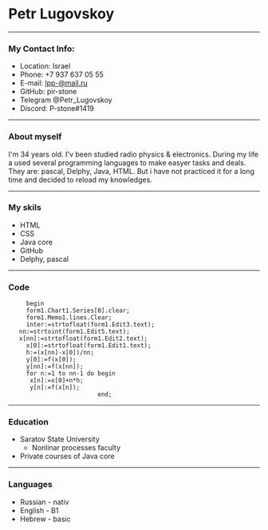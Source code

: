 # Petr Lugovskoy
___

### My Contact Info:

+ Location: Israel
+ Phone: +7 937 637 05 55
+ E-mail: lpp-@mail.ru
+ GitHub: pir-stone
+ Telegram @Petr_Lugovskoy
+ Discord: P-stone#1419
___

### About myself
I'm 34 years old. I'v been studied radio physics & electronics. During my life a used several programming languages to make easyer tasks and deals. They are: pascal, Delphy, Java, HTML. But i have not practiced it for a long time and decided to reload my knowledges.

___

### My skils
+ HTML
+ CSS
+ Java core
+ GitHub
+ Delphy, pascal

___

### Code
```
     begin
     form1.Chart1.Series[0].clear;
     form1.Memo1.lines.Clear;
     inter:=strtofloat(form1.Edit3.text);
   nn:=strtoint(form1.Edit5.text);
   x[nn]:=strtofloat(form1.Edit2.text);
     x[0]:=strtofloat(form1.Edit1.text);
     h:=(x[nn]-x[0])/nn;
     y[0]:=f(x[0]);
     y[nn]:=f(x[nn]);
     for n:=1 to nn-1 do begin
      x[n]:=x[0]+n*h;
      y[n]:=f(x[n]);
                         end;
```

___

### Education
+ Saratov State University
  + Nonlinar processes faculty
+ Private courses of Java core

___

### Languages
+ Russian - nativ
+ English - B1
+ Hebrew - basic
